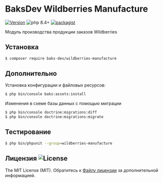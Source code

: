 # BaksDev Wildberries Manufacture

[![Version](https://img.shields.io/badge/version-7.2.30-blue)](https://github.com/baks-dev/wildberries-manufacture/releases)
![php 8.4+](https://img.shields.io/badge/php-min%208.4-red.svg)
[![packagist](https://img.shields.io/badge/packagist-green)](https://packagist.org/packages/baks-dev/wildberries-manufacture)

Модуль производства продукции заказов Wildberries

## Установка

``` bash
$ composer require baks-dev/wildberries-manufacture
```

## Дополнительно

Установка конфигурации и файловых ресурсов:

``` bash
$ php bin/console baks:assets:install
```

Изменения в схеме базы данных с помощью миграции

``` bash
$ php bin/console doctrine:migrations:diff
$ php bin/console doctrine:migrations:migrate
```

## Тестирование

``` bash
$ php bin/phpunit --group=wildberries-manufacture
```

## Лицензия ![License](https://img.shields.io/badge/MIT-green)

The MIT License (MIT). Обратитесь к [Файлу лицензии](LICENSE.md) за дополнительной информацией.
